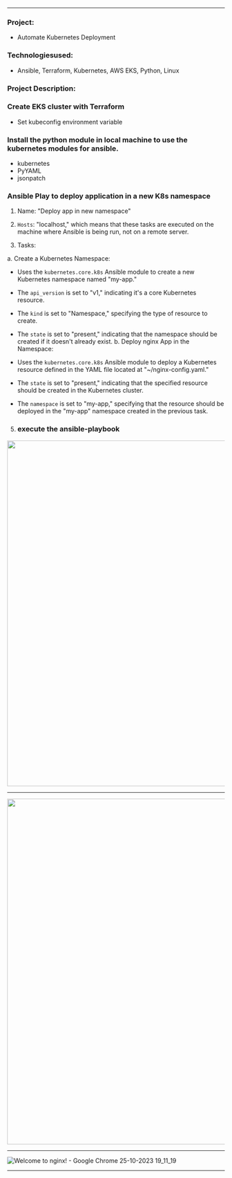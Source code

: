 
------------------------------

### Project: 
   * Automate Kubernetes Deployment
### Technologiesused: 
   * Ansible, Terraform, Kubernetes, AWS EKS, Python, Linux

### Project Description:

### Create EKS cluster with Terraform

 *  Set kubeconfig environment variable


 ### Install the python module in local machine to use the kubernetes modules for ansible.
   * kubernetes 
   * PyYAML
   * jsonpatch

### Ansible Play to deploy application in a new K8s namespace
  
1. Name: "Deploy app in new namespace"

2. ```Hosts```:  "localhost," which means that these tasks are executed on the machine where Ansible is being run, not on a remote server.

3. Tasks:

a. Create a Kubernetes Namespace:

   * Uses the ```kubernetes.core.k8s``` Ansible module to create a new Kubernetes namespace named "my-app."
   * The ```api_version``` is set to "v1," indicating it's a core Kubernetes resource.
   * The ```kind``` is set to "Namespace," specifying the type of resource to create.
   * The ```state``` is set to "present," indicating that the namespace should be created if it doesn't already exist.
b. Deploy nginx App in the Namespace:

   * Uses the ```kubernetes.core.k8s``` Ansible module to deploy a Kubernetes resource defined in the YAML file located at "~/nginx-config.yaml."
   * The ```state``` is set to "present," indicating that the specified resource should be created in the Kubernetes cluster.
   * The ```namespace``` is set to "my-app," specifying that the resource should be deployed in the "my-app" namespace created in the previous task.



5. ### execute the ansible-playbook



<img src="https://github.com/Rajib-Mardi/Complete-CI-CD-Pipeline-with-EKS-and-AWS-ECR/assets/96679708/315e0939-bd5a-4719-8b8f-82bb9986fbca" width="800">


--------------------------------------------------------------------------------------------------------------------------------

<img src="https://github.com/Rajib-Mardi/Complete-CI-CD-Pipeline-with-EKS-and-AWS-ECR/assets/96679708/6aa3b3d6-0902-4fd5-b912-66374dc43f7d" width="800">


---------------------------------------------------------------------------------------------------

![Welcome to nginx! - Google Chrome 25-10-2023 19_11_19](https://github.com/Rajib-Mardi/ansible-projects/assets/96679708/c31f96e7-214d-4062-8329-d608f87b8ef2)

---------------------------------------------------------------------------


